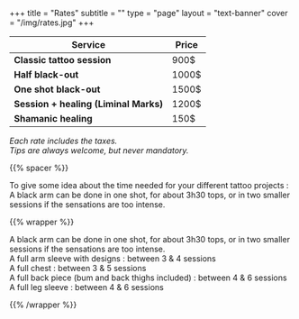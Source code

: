 +++
title = "Rates"
subtitle = ""
type = "page"
layout = "text-banner"
cover = "/img/rates.jpg"
+++

| Service                               | Price |
| ------------------------------------- | ----- |
| **Classic tattoo session**            | 900$  |
| **Half black-out**                    | 1000$ |
| **One shot black-out**                | 1500$ |
| **Session + healing (Liminal Marks)** | 1200$ |
| **Shamanic healing**                  | 150$  |


*Each rate includes the taxes.*  
*Tips are always welcome, but never mandatory.*  


{{% spacer %}}  


To give some idea about the time needed for your different tattoo projects :  
A black arm can be done in one shot, for about 3h30 tops, or in two smaller sessions if the sensations are too intense.  

{{% wrapper %}}

A black arm can be done in one shot, for about 3h30 tops, or in two smaller sessions if the sensations are too intense.  
A full arm sleeve with designs : between 3 & 4 sessions  
A full chest : between 3 & 5 sessions  
A full back piece (bum and back thighs included) : between 4 & 6 sessions  
A full leg sleeve : between 4 & 6 sessions

{{% /wrapper %}}